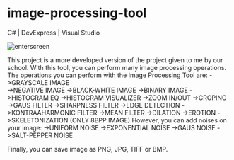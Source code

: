 # image-processing-tool
C# | DevExpress | Visual Studio

![enterscreen](https://user-images.githubusercontent.com/114110417/204656739-8108783c-c854-4fe0-aed3-b83a95f0930a.png)

This project is a more developed version of the project given to me by our school. With this tool, you can perform many image processing operations.
The operations you can perform with the Image Processing Tool are:
->GRAYSCALE IMAGE  
->NEGATIVE IMAGE
->BLACK-WHITE IMAGE
->BINARY IMAGE
->HISTOGRAM EQ
->HISTOGRAM VISUALIZER
->ZOOM IN/OUT
->CROPING
->GAUS FILTER
->SHARPNESS FILTER
->EDGE DETECTION
->KONTRAAHARMONIC FILTER
->MEAN FILTER
->DILATION
->EROTION
->SKELETONIZATION (ONLY 8BPP IMAGE)
However, you can add noises on your image:
->UNIFORM NOISE
->EXPONENTIAL NOISE
->GAUS NOISE
->SALT-PEPPER NOISE


Finally, you can save image as PNG, JPG, TIFF or BMP.
